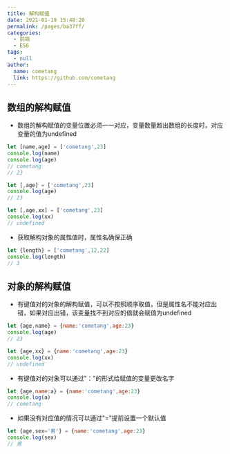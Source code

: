 ```yaml
---
title: 解构赋值
date: 2021-01-19 15:48:20
permalink: /pages/ba37ff/
categories: 
  - 前端
  - ES6
tags: 
  - null
author: 
  name: cometang
  link: https://github.com/cometang
---
```


## 数组的解构赋值
- 数组的解构赋值的变量位置必须一一对应，变量数量超出数组的长度时，对应变量的值为undefined
```js
let [name,age] = ['cometang',23]
console.log(name)
console.log(age)
// cometang
// 23
```
```js
let [,age] = ['cometang',23]
console.log(age)
// 23
```
```js
let [,age,xx] = ['cometang',23]
console.log(xx)
// undefined
```
- 获取解构对象的属性值时，属性名确保正确
```js
let {length} = ['cometang',12,22]
console.log(length)
// 3
```
## 对象的解构赋值
- 有键值对的对象的解构赋值，可以不按照顺序取值，但是属性名不能对应出错，如果对应出错，该变量找不到对应的值就会赋值为undefined
```js
let {age,name} = {name:'cometang',age:23}
console.log(age)
// 23
```
```js
let {age,xx} = {name:'cometang',age:23}
console.log(xx)
// undefined
```
- 有键值对的对象可以通过"："的形式给赋值的变量更改名字
```js
let {age,name:a} = {name:'cometang',age:23}
console.log(a)
// cometang
```
- 如果没有对应值的情况可以通过"="提前设置一个默认值
```js
let {age,sex='男'} = {name:'cometang',age:23}
console.log(sex)
// 男
```